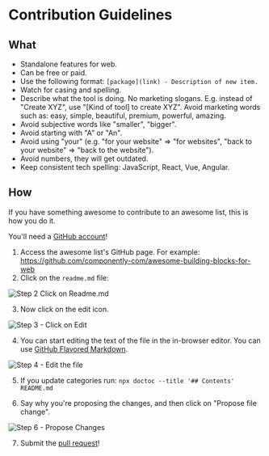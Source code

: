 # Contribution Guidelines

## What

- Standalone features for web.
- Can be free or paid.
- Use the following format: `[package](link) - Description of new item.`
- Watch for casing and spelling.
- Describe what the tool is doing. No marketing slogans. E.g. instead of "Create XYZ", use "[Kind of tool] to create XYZ". Avoid marketing words such as: easy, simple, beautiful, premium, powerful, amazing.
- Avoid subjective words like "smaller", "bigger".
- Avoid starting with "A" or "An".
- Avoid using "your" (e.g. "for your website" => "for websites", "back to your website" => "back to the website").
- Avoid numbers, they will get outdated.
- Keep consistent tech spelling: JavaScript, React, Vue, Angular.

## How

If you have something awesome to contribute to an awesome list, this is how you do it.

You'll need a [GitHub account](https://github.com/join)!

1. Access the awesome list's GitHub page. For example: https://github.com/componently-com/awesome-building-blocks-for-web
2. Click on the `readme.md` file:

![Step 2 Click on Readme.md](https://cloud.githubusercontent.com/assets/170270/9402920/53a7e3ea-480c-11e5-9d81-aecf64be55eb.png)

3. Now click on the edit icon.

![Step 3 - Click on Edit](https://cloud.githubusercontent.com/assets/170270/9402927/6506af22-480c-11e5-8c18-7ea823530099.png)

4. You can start editing the text of the file in the in-browser editor. You can use [GitHub Flavored Markdown](https://help.github.com/articles/github-flavored-markdown/).

![Step 4 - Edit the file](https://cloud.githubusercontent.com/assets/170270/9402932/7301c3a0-480c-11e5-81f5-7e343b71674f.png)

5. If you update categories run: `npx doctoc --title '## Contents' README.md`

6. Say why you're proposing the changes, and then click on "Propose file change".

![Step 6 - Propose Changes](https://cloud.githubusercontent.com/assets/170270/9402937/7dd0652a-480c-11e5-9138-bd14244593d5.png)

7. Submit the [pull request](https://help.github.com/articles/using-pull-requests/)!
